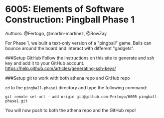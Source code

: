 6005: Elements of Software Construction: Pingball Phase 1
====================
Authors: @Fertogo, @martin-martinez, @RowZay

For Phase 1, we built a text-only version of a "pingball" game. Balls can bounce around the board and interact with different "gadgets". 

###Setup GitHub
Follow the instructions on this site to generate and ssh key and add it to your GitHub account. 
https://help.github.com/articles/generating-ssh-keys/

###Setup git to work with both athena repo and GitHub repo

`cd` to the `pingball-phase1` directory and type the following command:

``` 
git remote set-url --add origin git@github.com:Fertogo/6005-pingball-phase1.git 
 ```

You will now push to both the athena repo and the GitHub repo!
